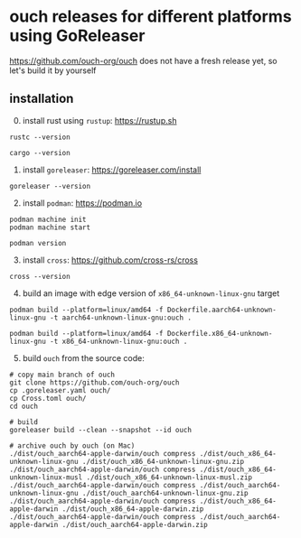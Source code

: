 # ouch releases for different platforms using GoReleaser

https://github.com/ouch-org/ouch does not have a fresh release yet, so let's build it by yourself

## installation

0. install rust using `rustup`: https://rustup.sh

```shell
rustc --version

cargo --version
```

1. install `goreleaser`: https://goreleaser.com/install

```shell
goreleaser --version
```

2. install `podman`: https://podman.io

```shell
podman machine init
podman machine start

podman version
```

3. install `cross`: https://github.com/cross-rs/cross

```shell
cross --version
```

4. build an image with edge version of `x86_64-unknown-linux-gnu` target

```shell
podman build --platform=linux/amd64 -f Dockerfile.aarch64-unknown-linux-gnu -t aarch64-unknown-linux-gnu:ouch .

podman build --platform=linux/amd64 -f Dockerfile.x86_64-unknown-linux-gnu -t x86_64-unknown-linux-gnu:ouch .
```

5. build `ouch` from the source code:

```shell
# copy main branch of ouch
git clone https://github.com/ouch-org/ouch
cp .goreleaser.yaml ouch/
cp Cross.toml ouch/
cd ouch

# build
goreleaser build --clean --snapshot --id ouch

# archive ouch by ouch (on Mac)
./dist/ouch_aarch64-apple-darwin/ouch compress ./dist/ouch_x86_64-unknown-linux-gnu ./dist/ouch_x86_64-unknown-linux-gnu.zip
./dist/ouch_aarch64-apple-darwin/ouch compress ./dist/ouch_x86_64-unknown-linux-musl ./dist/ouch_x86_64-unknown-linux-musl.zip
./dist/ouch_aarch64-apple-darwin/ouch compress ./dist/ouch_aarch64-unknown-linux-gnu ./dist/ouch_aarch64-unknown-linux-gnu.zip
./dist/ouch_aarch64-apple-darwin/ouch compress ./dist/ouch_x86_64-apple-darwin ./dist/ouch_x86_64-apple-darwin.zip
./dist/ouch_aarch64-apple-darwin/ouch compress ./dist/ouch_aarch64-apple-darwin ./dist/ouch_aarch64-apple-darwin.zip
```
